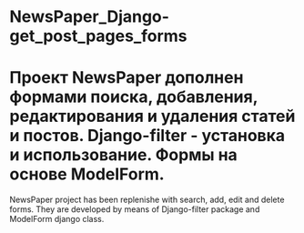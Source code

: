 # NewsPaper_Django-get_post_pages_forms

Проект NewsPaper дополнен формами поиска, добавления, редактирования и удаления статей и постов.
Django-filter - установка и использование. Формы на основе ModelForm.
===============================================================================================
NewsPaper project has been replenishe with search, add, edit and delete forms. They are developed 
by means of Django-filter package and ModelForm django class.
